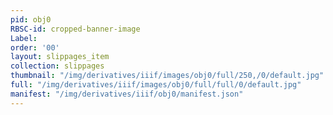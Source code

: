 ```yaml
---
pid: obj0
RBSC-id: cropped-banner-image
Label:
order: '00'
layout: slippages_item
collection: slippages
thumbnail: "/img/derivatives/iiif/images/obj0/full/250,/0/default.jpg"
full: "/img/derivatives/iiif/images/obj0/full/full/0/default.jpg"
manifest: "/img/derivatives/iiif/obj0/manifest.json"
---
```

